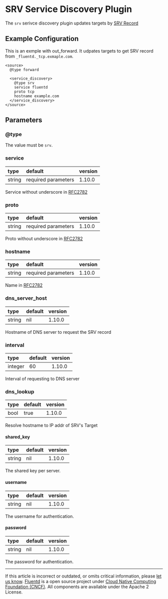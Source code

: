 # SRV Service Discovery Plugin

The `srv` serivce discovery plugin updates targets by [SRV Record](https://tools.ietf.org/html/rfc2782)

## Example Configuration

This is an exmple with out\_forward.
It udpates targets to get SRV record from `_fluentd._tcp.exmaple.com`.

```
<source>
  @type forward

  <service_discovery>
    @type srv
    service fluentd
    proto tcp
    hostname example.com
  </service_discovery>
</source>
```

## Parameters

### @type

The value must be `srv`.

### service

| type   | default             | version |
|:-------|:--------------------|:--------|
| string | required parameters | 1.10.0  |

Service without underscore in [RFC2782](https://tools.ietf.org/html/rfc2782)

### proto

| type   | default            | version |
|:-------|:--------------------|:--------|
| string | required parameters | 1.10.0  |

Proto without underscore in [RFC2782](https://tools.ietf.org/html/rfc2782)

### hostname

| type   | default             | version |
|:-------|:--------------------|:--------|
| string | required parameters | 1.10.0  |

Name in [RFC2782](https://tools.ietf.org/html/rfc2782)


### dns\_server\_host

| type   | default | version |
|:-------|:--------|:--------|
| string | nil     | 1.10.0  |

Hostname of DNS server to request the SRV record

### interval

| type    | default | version |
|:--------|:--------|:--------|
| integer | 60      | 1.10.0  |

Interval of requesting to DNS server

### dns\_lookup

| type   | default | version |
|:-------|:--------|:--------|
| bool   | true    | 1.10.0  |

Resolve hostname to IP addr of SRV's Target

#### shared\_key

| type   | default | version |
|:-------|:--------|:--------|
| string | nil     | 1.10.0  |

The shared key per server.

#### username

| type   | default  | version |
|:-------|:---------|:--------|
| string | nil      | 1.10.0  |

The username for authentication.

#### password

| type   | default | version |
|:-------|:--------|:--------|
| string | nil     | 1.10.0  |

The password for authentication.

------------------------------------------------------------------------

If this article is incorrect or outdated, or omits critical information, please [let us know](https://github.com/fluent/fluentd-docs-gitbook/issues?state=open).
[Fluentd](http://www.fluentd.org/) is a open source project under [Cloud Native Computing Foundation (CNCF)](https://cncf.io/). All components are available under the Apache 2 License.
